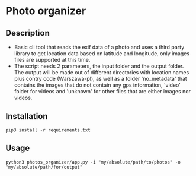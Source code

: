 # Photo organizer

## Description

- Basic cli tool that reads the exif data of a photo and uses a third party library to get location data based on latitude and longitude, only images files are supported at this time. 
- The script needs 2 parameters, the input folder and the output folder. The output will be made out of different directories with location names plus contry code (Warszawa-pl), as well as a folder 'no_metadata' that contains the images that do not contain any gps information, 'video' folder for videos and 'unknown' for other files that are either images nor videos.


## Installation

    
    pip3 install -r requirements.txt
    

## Usage

    python3 photos_organizer/app.py -i "my/absolute/path/to/photos" -o "my/absolute/path/for/output"

